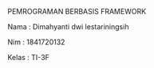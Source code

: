 PEMROGRAMAN BERBASIS FRAMEWORK


Nama        : Dimahyanti dwi lestariningsih

Nim         : 1841720132

Kelas       : TI-3F 